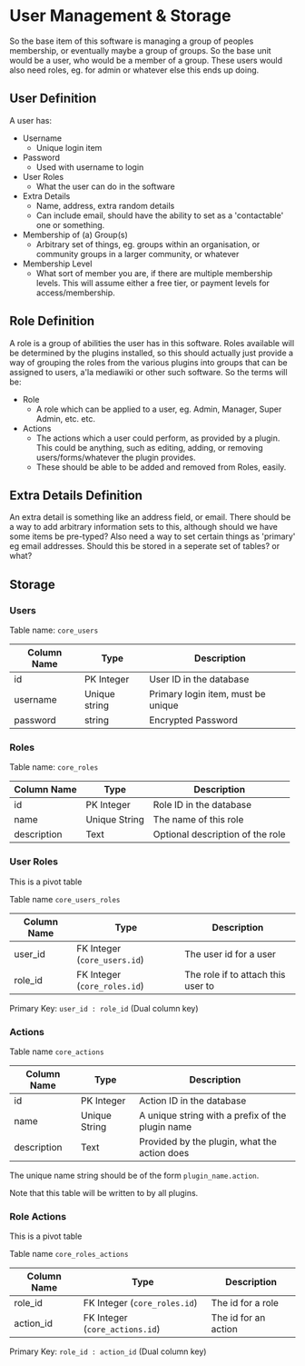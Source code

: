 # User Management & Storage

So the base item of this software is managing a group of peoples membership, or
eventually maybe a group of groups. So the base unit would be a user, who would
be a member of a group. These users would also need roles, eg. for admin or
whatever else this ends up doing.

## User Definition

A user has:

* Username
  * Unique login item
* Password
  * Used with username to login
* User Roles
  * What the user can do in the software
* Extra Details
  * Name, address, extra random details
  * Can include email, should have the ability to set as a 'contactable' one or
    something.
* Membership of (a) Group(s)
  * Arbitrary set of things, eg. groups within an organisation, or community
    groups in a larger community, or whatever
* Membership Level
  * What sort of member you are, if there are multiple membership levels. This
    will assume either a free tier, or payment levels for access/membership.

## Role Definition

A role is a group of abilities the user has in this software. Roles available
will be determined by the plugins installed, so this should actually just
provide a way of grouping the roles from the various plugins into groups that
can be assigned to users, a'la mediawiki or other such software. So the terms will be:

* Role
  * A role which can be applied to a user, eg. Admin, Manager, Super Admin,
    etc. etc.
* Actions
  * The actions which a user could perform, as provided by a plugin. This could
    be anything, such as editing, adding, or removing users/forms/whatever the
    plugin provides.
  * These should be able to be added and removed from Roles, easily.

## Extra Details Definition

An extra detail is something like an address field, or email. There should be a
way to add arbitrary information sets to this, although should we have some
items be pre-typed? Also need a way to set certain things as 'primary' eg email
addresses. Should this be stored in a seperate set of tables? or what?

## Storage

### Users

Table name: `core_users`

| Column Name | Type          | Description                         |
| ----------- | ------------- | ----------------------------------- |
| id          | PK Integer    | User ID in the database             |
| username    | Unique string | Primary login item, must be unique  |
| password    | string        | Encrypted Password                  |

### Roles

Table name: `core_roles`

| Column Name | Type          | Description                         |
| ----------- | ------------- | ----------------------------------- |
| id          | PK Integer    | Role ID in the database             |
| name        | Unique String | The name of this role               |
| description | Text          | Optional description of the role    |

### User Roles

This is a pivot table

Table name `core_users_roles`

| Column Name | Type                         | Description                        |
| ----------- | ---------------------------- | ---------------------------------- |
| user_id     | FK Integer (`core_users.id`) | The user id for a user             |
| role_id     | FK Integer (`core_roles.id`) | The role if to attach this user to |

Primary Key: `user_id : role_id` (Dual column key)

### Actions

Table name `core_actions`

| Column Name | Type          | Description                                      |
| ----------- | ------------- | ------------------------------------------------ |
| id          | PK Integer    | Action ID in the database                        |
| name        | Unique String | A unique string with a prefix of the plugin name |
| description | Text          | Provided by the plugin, what the action does     |

The unique name string should be of the form `plugin_name.action`.

Note that this table will be written to by all plugins.

### Role Actions

This is a pivot table

Table name `core_roles_actions`

| Column Name | Type                           | Description          |
| ----------- | ------------------------------ | -------------------- |
| role_id     | FK Integer (`core_roles.id`)   | The id for a role    |
| action_id   | FK Integer (`core_actions.id`) | The id for an action |

Primary Key: `role_id : action_id` (Dual column key)
